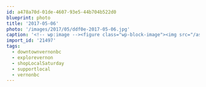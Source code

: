 ```yaml
---
id: a478a70d-01de-4607-93e5-44b704b522d0
blueprint: photo
title: '2017-05-06'
photo: '/images/2017/05/ddf0e-2017-05-06.jpg'
caption: '<!-- wp:image --><figure class="wp-block-image"><img src="/assets/images/2017/05/ddf0e-2017-05-06.jpg" /></figure><!-- /wp:image --><!-- wp:paragraph --><p>Sometimes during #shopLocalSaturday you get a little thirsty #explorevernon #downtownvernonbc #vernonbc #supportlocal</p><!-- /wp:paragraph -->'
import_id: '21497'
tags:
  - downtownvernonbc
  - explorevernon
  - shopLocalSaturday
  - supportlocal
  - vernonbc
---
```

